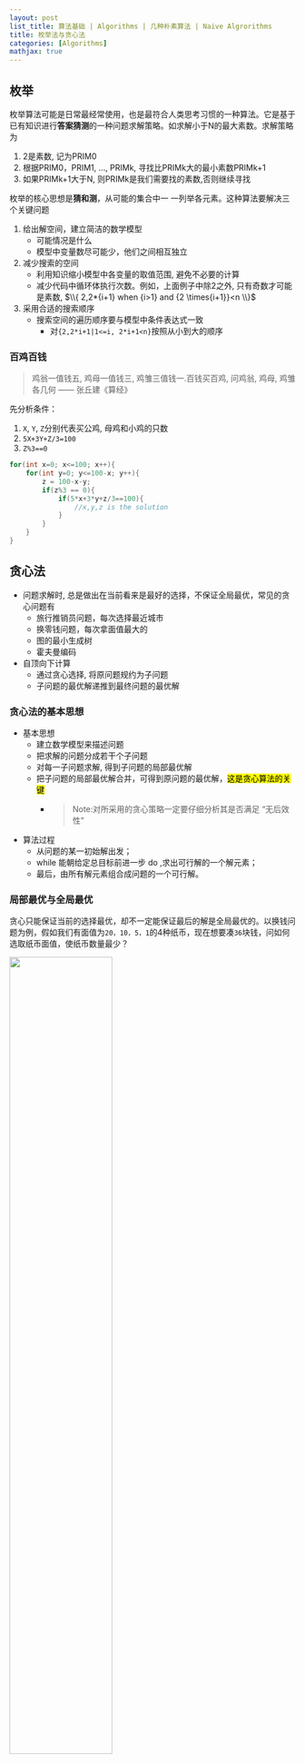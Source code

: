 ```yaml
---
layout: post
list_title: 算法基础 | Algorithms | 几种朴素算法 | Naive Algrorithms
title: 枚举法与贪心法
categories: [Algorithms]
mathjax: true
---
```


## 枚举

枚举算法可能是日常最经常使用，也是最符合人类思考习惯的一种算法。它是基于已有知识进行**答案猜测**的一种问题求解策略。如求解小于N的最大素数。求解策略为

1. 2是素数, 记为PRIM0
2. 根据PRIM0，PRIM1, …, PRIMk, 寻找比PRIMk大的最小素数PRIMk+1
3. 如果PRIMk+1大于N, 则PRIMk是我们需要找的素数,否则继续寻找

枚举的核心思想是**猜和测**，从可能的集合中一 一列举各元素。这种算法要解决三个关键问题

1. 给出解空间，建立简洁的数学模型
    - 可能情况是什么
    - 模型中变量数尽可能少，他们之间相互独立
2. 减少搜索的空间
    - 利用知识缩小模型中各变量的取值范围, 避免不必要的计算
    - 减少代码中循环体执行次数。例如，上面例子中除2之外, 只有奇数才可能是素数, $\\{ 2,2*{i+1}  when {i>1} and {2 \times{i+1}}<n \\}$
3. 采用合适的搜索顺序
    - 搜索空间的遍历顺序要与模型中条件表达式一致
        - 对`{2,2*i+1|1<=i, 2*i+1<n}`按照从小到大的顺序

### 百鸡百钱

> 鸡翁一值钱五, 鸡母一值钱三, 鸡雏三值钱一.百钱买百鸡, 问鸡翁, 鸡母, 鸡雏各几何 —— 张丘建《算经》

先分析条件：

1. `X`, `Y`, `Z`分别代表买公鸡, 母鸡和小鸡的只数
2. `5X+3Y+Z/3=100`
3. `Z%3==0`

```cpp
for(int x=0; x<=100; x++){
    for(int y=0; y<=100-x; y++){
        z = 100-x-y;
        if(z%3 == 0){
            if(5*x+3*y+z/3==100){
                //x,y,z is the solution
            }
        }
    }
}
```



## 贪心法

- 问题求解时, 总是做出在当前看来是最好的选择，不保证全局最优，常见的贪心问题有
	- 旅行推销员问题，每次选择最近城市
	- 换零钱问题，每次拿面值最大的
	- 图的最小生成树
	- 霍夫曼编码 
- 自顶向下计算
	- 通过贪心选择, 将原问题规约为子问题
	- 子问题的最优解递推到最终问题的最优解

### 贪心法的基本思想

- 基本思想
	- 建立数学模型来描述问题
	- 把求解的问题分成若干个子问题
	- 对每一子问题求解, 得到子问题的局部最优解
	- 把子问题的局部最优解合并，可得到原问题的最优解，<mark>这是贪心算法的关键</mark>
		- > Note:对所采用的贪心策略一定要仔细分析其是否满足 “无后效性”
- 算法过程
	- 从问题的某一初始解出发；
	- while 能朝给定总目标前进一步 do ,求出可行解的一个解元素；
	- 最后，由所有解元素组合成问题的一个可行解。


### 局部最优与全局最优

贪心只能保证当前的选择最优，却不一定能保证最后的解是全局最优的。以换钱问题为例，假如我们有面值为`20，10，5，1`的4种纸币，现在想要凑`36`块钱，问如何选取纸币面值，使纸币数量最少？

<img src="{{site.baseurl}}/assets/images/2015/08/greedy-1.png" width="60%">

如果使用贪心法，会从面值最大的开始，向后依次选取。则结果为`20，10，5，1`，一共为4张。就这个问题而言，贪心法总能得到最优解。但是如果我们修改上面纸币面额为`10, 9，5，1`，现在要凑`18`，则按照贪心的思路为：`18=10+5+1+1+1`,需要`4`张纸币，而实际上我们只需要使用使用`2`张`9`块即可`18=9+9`。因此在这个问题上，局部最优解并不能构成全局最优解。我们再来看一个例子，下图是一课N-ary Tree，现在我们从根节点出发，想找到一条到叶子节点路径，使权值（节点的累加和）最小，该如何选择呢？ 

<img src="{{site.baseurl}}/assets/images/2015/08/greedy-2.png" width="80%">

如果按照贪心的策略，那么从根节点开始每次应该选值最小的节点，结果为`0 + 3 + 0 + 10 = 13`，而实际上权值最短的路径为`0 + 6 + 1 = 7`或者`0 + 3 + 2 + 1 + 1 = 7`。其原因在于针对这个问题，其子问题不具备“无后效性”。即下一步的选择会影响前一步的选择，如果我们可以提前知道叶子节点是`10`，我们将不会选择第一条路径，也就是说`10`影响了我们之前的选择。那么我们该如何判断子问题是否具有“无后效性”呢？这是个非常复杂的问题，涉及很复杂的数学推导。

### 贪心法的应用

贪心的具体应用场景有很多，有些用到贪心的算法非常出名也非常重要，比如霍夫曼编码（Huffman Coding），最小生成树算法(Prim 和 Kruskal)，还有 Dijkstra 单源加权最短路径算法。


### 贪心法与动态规划

贪心法和动态规划的不同在于它对每个子问题的解决方案只做出一种当前最优的选择，不能回退。而动态规划在每一步会列出所有解的可能，并保存着些结果，然后根据这些结果做出下一步最优的选择，且具有回退功能（当某一个步结果不是最优时，回退到前一步，选择另一个解继续尝试）。

### 誊抄书籍

- 问题描述：
	- 有`m`本书需要誊抄, 每本书的页数分别是 `(p1, p2, …, pm)`
	- 有 k (k <= m) 个抄写员负责誊抄这些书籍
	- 任 务
		- 将这些书分成 k 份, 每本书必须只分给一个抄写员
		- 每个抄写员至少分到一本
		- 要求每个抄写员分到的书的编号是连续的
		- 即存在一个连续升序数列 `0=b0＜b1＜b2＜…＜bk-1＜bk=m`
			- 第`i`号抄写员得到的书稿是从`bi-1+1` 到第`bi`本书
	- 问题
		- 抄写工作同时开始，抄写员抄写速度一样，先抄写完的等待，抄写完所有书籍的时间取决于被分配页数最大的抄写员完成的时间
		- 求最优的分配方式使抄书时间最少
		
- 问题的输入输出

```
样例输入:
2 // 2个case
9 3 //case1: 9本书，3个抄写员
100 200 300 400 500 600 700 800 900  //case1: 每本书的页数
5 4 //case2: 5 4
100 100 100 100 100 //case2: 每本书的页数
样例输出:
100 200 300 400 500/600 700/800 900 case1: 每位抄写员抄写数量通过/分割
100/100/100/100 100 case2: 每位抄写员抄写数量通过/分割
```

- 解题思路
凭经验思考下，能得到两个思路：

1. 尽量让每个人抄写的书的页数平均，这样减少等待时间
2. 尽量减少页数最多那个抄书员所抄写的页数，平均到其它人身上

按照这两个思路继续思考，可以先求出书的总页数`S = 4500`, 平均到每个人身上有`S/3 = 1500`页，这个值可以作为阈值`x`，接下来可以将书按照序号累加，如果超过`x`就舍掉这一本，将前面的书分给一个人，后面的书分给下一个人，重新累加。依次递推可以的得到：

```
100 + 200 + 300 + 400 + 500 = 1500; //第一个人
600 + 700 = 1300; //第二个人
800 + 900 = 1700; //第三个人
```
则最长路径为1500，可以作为抄书的最短时间。上面的思路是一种“贪心”思路，即每一步都满足一个条件，不去考虑后面的步骤，显然这种方式未必能得到最优解。同样，上面使用平均值作为阈值的思路也没有严格的数学证明，所以不一定是准确的（生活中有些凭经验去得到的结论也未必正确）。严格的做法是通过枚举来找到确定这个阈值，而从0开始枚举带来的时间消耗又太大，因此可以使用二分法来缩小搜索范围:

```python
#下界：最多的一本书的页数（因为没人至少分配一本书）
#上界：总页数
#x = （ 上界 + 下界 ）/ 2

books = [100, 200, 300, 400, 500, 600, 700, 800, 900]  #每本书页数
k = 3  # 抄写员人数

def check(x):
    cur_pages = 0 #当前堆的总页数
    piles = 0 #总堆数
    for i in reversed(books): #反向遍历book数组
        if (cur_pages + i > x): #如果超过了x
            piles += 1 #则堆数+1
            cur_pages = i #下一堆的起始页数
        else:
            cur_pages += i #当前堆页数继续累加
    if cur_pages > 0: 
        piles += 1 #循环完，如果cur_pages > 0 ，总数+1

    return  piles<=k  #如果总堆数 > 总人数，说明x值太小了，需要增大。反之需要减少

#二分查找
l = max(books)
r = sum(books)
while(l <= r):
    mid = math.ceil((l+r)/2)
    result = check(mid)
    if(result):
        r = mid-1
    else:
        l = mid + 1

print(l, r)
```

经过上面计算，得到的`x`取值为1700。离经验值1500有些差距。上面的思路是一种“二分+判定”的贪心策略，使用二分法查找阈值`x`，使用堆数必须小于`k`个抄书员作为判定条件。这种思路是一种通用的解题策略

### Resources

- [CS106B-Stanford-YouTube](https://www.youtube.com/watch?v=NcZ2cu7gc-A&list=PLnfg8b9vdpLn9exZweTJx44CII1bYczuk)
- [Algorithms-Stanford-Cousera](https://www.coursera.org/learn/algorithms-divide-conquer/home/welcome)
- [算法基础](https://www.coursera.org/learn/suanfa-jichu)
- [算法与数据结构-1-北大-Cousera](https://www.coursera.org/learn/shuju-jiegou-suanfa/home/welcome)
- [算法与数据结构-2-北大-Cousera](https://www.coursera.org/learn/gaoji-shuju-jiegou/home/welcome)
- [算法与数据结构-1-清华-EDX](https://courses.edx.org/courses/course-v1:TsinghuaX+30240184.1x+3T2017/course/)
- [算法与数据结构-2-清华-EDX](https://courses.edx.org/courses/course-v1:PekingX+04833050X+1T2016/course/)
- [算法设计与分析-1-北大-Cousera](https://www.coursera.org/learn/algorithms/home/welcome)
- [算法设计与分析-2-北大-EDX](https://courses.edx.org/courses/course-v1:PekingX+04833050X+1T2016/course/)

